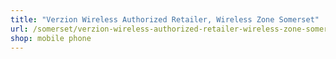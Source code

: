 ```yaml
---
title: "Verzion Wireless Authorized Retailer, Wireless Zone Somerset"
url: /somerset/verzion-wireless-authorized-retailer-wireless-zone-somerset/
shop: mobile phone
---
```

